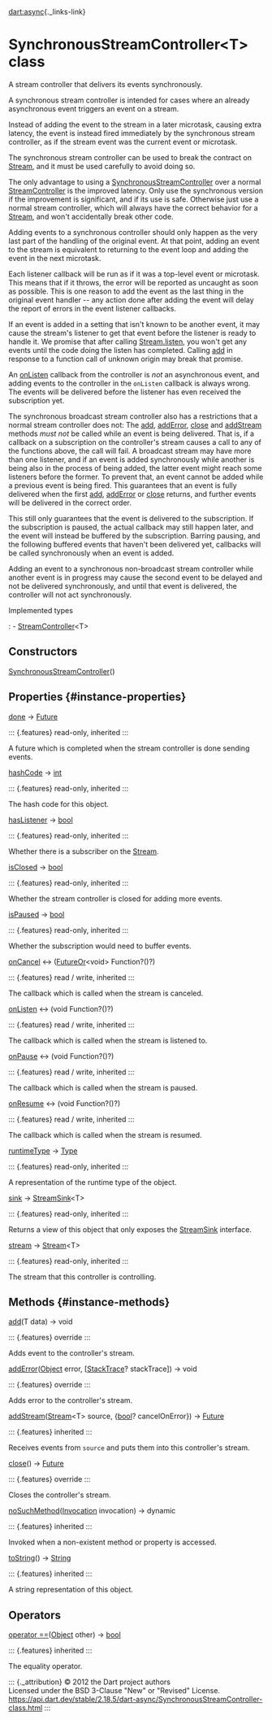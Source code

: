 [dart:async](../dart-async/dart-async-library){._links-link}

SynchronousStreamController\<T\> class
======================================

A stream controller that delivers its events synchronously.

A synchronous stream controller is intended for cases where an already
asynchronous event triggers an event on a stream.

Instead of adding the event to the stream in a later microtask, causing
extra latency, the event is instead fired immediately by the synchronous
stream controller, as if the stream event was the current event or
microtask.

The synchronous stream controller can be used to break the contract on
[Stream](stream-class), and it must be used carefully to avoid doing so.

The only advantage to using a
[SynchronousStreamController](synchronousstreamcontroller-class) over a
normal [StreamController](streamcontroller-class) is the improved
latency. Only use the synchronous version if the improvement is
significant, and if its use is safe. Otherwise just use a normal stream
controller, which will always have the correct behavior for a
[Stream](stream-class), and won\'t accidentally break other code.

Adding events to a synchronous controller should only happen as the very
last part of the handling of the original event. At that point, adding
an event to the stream is equivalent to returning to the event loop and
adding the event in the next microtask.

Each listener callback will be run as if it was a top-level event or
microtask. This means that if it throws, the error will be reported as
uncaught as soon as possible. This is one reason to add the event as the
last thing in the original event handler -- any action done after adding
the event will delay the report of errors in the event listener
callbacks.

If an event is added in a setting that isn\'t known to be another event,
it may cause the stream\'s listener to get that event before the
listener is ready to handle it. We promise that after calling
[Stream.listen](stream/listen), you won\'t get any events until the code
doing the listen has completed. Calling
[add](synchronousstreamcontroller/add) in response to a function call of
unknown origin may break that promise.

An [onListen](streamcontroller/onlisten) callback from the controller is
*not* an asynchronous event, and adding events to the controller in the
`onListen` callback is always wrong. The events will be delivered before
the listener has even received the subscription yet.

The synchronous broadcast stream controller also has a restrictions that
a normal stream controller does not: The
[add](synchronousstreamcontroller/add),
[addError](synchronousstreamcontroller/adderror),
[close](synchronousstreamcontroller/close) and
[addStream](streamcontroller/addstream) methods *must not* be called
while an event is being delivered. That is, if a callback on a
subscription on the controller\'s stream causes a call to any of the
functions above, the call will fail. A broadcast stream may have more
than one listener, and if an event is added synchronously while another
is being also in the process of being added, the latter event might
reach some listeners before the former. To prevent that, an event cannot
be added while a previous event is being fired. This guarantees that an
event is fully delivered when the first
[add](synchronousstreamcontroller/add),
[addError](synchronousstreamcontroller/adderror) or
[close](synchronousstreamcontroller/close) returns, and further events
will be delivered in the correct order.

This still only guarantees that the event is delivered to the
subscription. If the subscription is paused, the actual callback may
still happen later, and the event will instead be buffered by the
subscription. Barring pausing, and the following buffered events that
haven\'t been delivered yet, callbacks will be called synchronously when
an event is added.

Adding an event to a synchronous non-broadcast stream controller while
another event is in progress may cause the second event to be delayed
and not be delivered synchronously, and until that event is delivered,
the controller will not act synchronously.

Implemented types

:   -   [StreamController](streamcontroller-class)\<T\>

Constructors
------------

[SynchronousStreamController](synchronousstreamcontroller/synchronousstreamcontroller)()

Properties {#instance-properties}
----------

[done](streamcontroller/done) → [Future](future-class)

::: {.features}
read-only, inherited
:::

A future which is completed when the stream controller is done sending
events.

[hashCode](../dart-core/object/hashcode) → [int](../dart-core/int-class)

::: {.features}
read-only, inherited
:::

The hash code for this object.

[hasListener](streamcontroller/haslistener) →
[bool](../dart-core/bool-class)

::: {.features}
read-only, inherited
:::

Whether there is a subscriber on the [Stream](stream-class).

[isClosed](streamcontroller/isclosed) → [bool](../dart-core/bool-class)

::: {.features}
read-only, inherited
:::

Whether the stream controller is closed for adding more events.

[isPaused](streamcontroller/ispaused) → [bool](../dart-core/bool-class)

::: {.features}
read-only, inherited
:::

Whether the subscription would need to buffer events.

[onCancel](streamcontroller/oncancel) ↔
([FutureOr](futureor-class)\<void\> Function?()?)

::: {.features}
read / write, inherited
:::

The callback which is called when the stream is canceled.

[onListen](streamcontroller/onlisten) ↔ (void Function?()?)

::: {.features}
read / write, inherited
:::

The callback which is called when the stream is listened to.

[onPause](streamcontroller/onpause) ↔ (void Function?()?)

::: {.features}
read / write, inherited
:::

The callback which is called when the stream is paused.

[onResume](streamcontroller/onresume) ↔ (void Function?()?)

::: {.features}
read / write, inherited
:::

The callback which is called when the stream is resumed.

[runtimeType](../dart-core/object/runtimetype) →
[Type](../dart-core/type-class)

::: {.features}
read-only, inherited
:::

A representation of the runtime type of the object.

[sink](streamcontroller/sink) → [StreamSink](streamsink-class)\<T\>

::: {.features}
read-only, inherited
:::

Returns a view of this object that only exposes the
[StreamSink](streamsink-class) interface.

[stream](streamcontroller/stream) → [Stream](stream-class)\<T\>

::: {.features}
read-only, inherited
:::

The stream that this controller is controlling.

Methods {#instance-methods}
-------

[add](synchronousstreamcontroller/add)(T data) → void

::: {.features}
override
:::

Adds event to the controller\'s stream.

[addError](synchronousstreamcontroller/adderror)([Object](../dart-core/object-class)
error, \[[StackTrace](../dart-core/stacktrace-class)? stackTrace\]) →
void

::: {.features}
override
:::

Adds error to the controller\'s stream.

[addStream](streamcontroller/addstream)([Stream](stream-class)\<T\>
source, {[bool](../dart-core/bool-class)? cancelOnError}) →
[Future](future-class)

::: {.features}
inherited
:::

Receives events from `source` and puts them into this controller\'s
stream.

[close](synchronousstreamcontroller/close)() → [Future](future-class)

::: {.features}
override
:::

Closes the controller\'s stream.

[noSuchMethod](../dart-core/object/nosuchmethod)([Invocation](../dart-core/invocation-class)
invocation) → dynamic

::: {.features}
inherited
:::

Invoked when a non-existent method or property is accessed.

[toString](../dart-core/object/tostring)() →
[String](../dart-core/string-class)

::: {.features}
inherited
:::

A string representation of this object.

Operators
---------

[operator
==](../dart-core/object/operator_equals)([Object](../dart-core/object-class)
other) → [bool](../dart-core/bool-class)

::: {.features}
inherited
:::

The equality operator.

::: {._attribution}
© 2012 the Dart project authors\
Licensed under the BSD 3-Clause \"New\" or \"Revised\" License.\
<https://api.dart.dev/stable/2.18.5/dart-async/SynchronousStreamController-class.html>
:::
